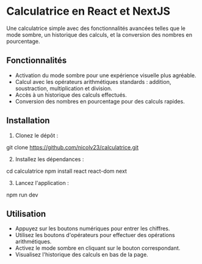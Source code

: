 # Calculatrice en React et NextJS

Une calculatrice simple avec des fonctionnalités avancées telles que le mode sombre, un historique des calculs, et la conversion des nombres en pourcentage.

## Fonctionnalités

- Activation du mode sombre pour une expérience visuelle plus agréable.
- Calcul avec les opérateurs arithmétiques standards : addition, soustraction, multiplication et division.
- Accès à un historique des calculs effectués.
- Conversion des nombres en pourcentage pour des calculs rapides.

## Installation

1. Clonez le dépôt :

git clone https://github.com/nicolv23/calculatrice.git

2. Installez les dépendances :

cd calculatrice
npm install react react-dom next

3. Lancez l'application :

npm run dev

## Utilisation

- Appuyez sur les boutons numériques pour entrer les chiffres.
- Utilisez les boutons d'opérateurs pour effectuer des opérations arithmétiques.
- Activez le mode sombre en cliquant sur le bouton correspondant.
- Visualisez l'historique des calculs en bas de la page.
